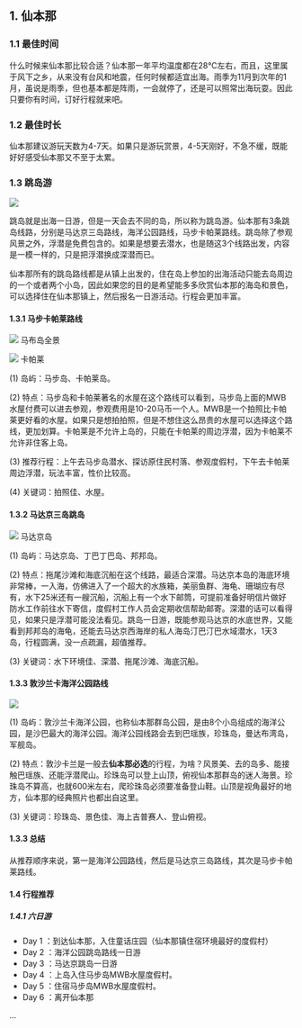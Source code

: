 ## 1. 仙本那

### 1.1 最佳时间

什么时候来仙本那比较合适？仙本那一年平均温度都在28℃左右，而且，这里属于风下之乡，从来没有台风和地震，任何时候都适宜出海。雨季为11月到次年的1月，虽说是雨季，但也基本都是阵雨，一会就停了，还是可以照常出海玩耍。因此只要你有时间，订好行程就来吧。

### 1.2 最佳时长

仙本那建议游玩天数为4-7天。如果只是游玩赏景，4-5天刚好，不急不缓，既能好好感受仙本那又不至于太累。

### 1.3 跳岛游

![](https://github.com/sjf0115/PubLearnNotes/blob/master/image/Travel/malaysia-1.jpeg?raw=true)

跳岛就是出海一日游，但是一天会去不同的岛，所以称为跳岛游。仙本那有3条跳岛线路，分别是马达京三岛路线，海洋公园路线，马步卡帕莱路线。跳岛除了参观风景之外，浮潜是免费包含的。如果是想要去潜水，也是随这3个线路出发，内容是一模一样的，只是把浮潜换成深潜而已。

仙本那所有的跳岛路线都是从镇上出发的，住在岛上参加的出海活动只能去岛周边的一个或者两个小岛，因此如果您的目的是希望能多多欣赏仙本那的海岛和景色，可以选择住在仙本那镇上，然后报名一日游活动。行程会更加丰富。

#### 1.3.1 马步卡帕莱路线

![](https://github.com/sjf0115/PubLearnNotes/blob/master/image/Travel/malaysia-4.jpeg?raw=true)
马布岛全景

![](https://github.com/sjf0115/PubLearnNotes/blob/master/image/Travel/malaysia-5.jpeg?raw=true)
卡帕莱

(1) 岛屿：马步岛、卡帕莱岛。

(2) 特点：马步岛和卡帕莱著名的水屋在这个路线可以看到，马步岛上面的MWB水屋付费可以进去参观，参观费用是10-20马币一个人。MWB是一个拍照比卡帕莱更好看的水屋。如果只是想拍拍照，但是不想住这么昂贵的水屋可以选择这个路线，更加划算。卡帕莱是不允许上岛的，只能在卡帕莱的周边浮潜，因为卡帕莱不允许非住客上岛。

(3) 推荐行程：上午去马步岛潜水、探访原住民村落、参观度假村，下午去卡帕莱周边浮潜，玩法丰富，性价比较高。

(4) 关键词：拍照佳、水屋。

#### 1.3.2 马达京三岛跳岛

![](https://github.com/sjf0115/PubLearnNotes/blob/master/image/Travel/malaysia-6.jpeg?raw=true)
马达京岛

(1) 岛屿：马达京岛、丁巴丁巴岛、邦邦岛。

(2) 特点：拖尾沙滩和海底沉船在这个线路，最适合深潜。马达京本岛的海底环境非常棒，一入海，仿佛进入了一个超大的水族箱，美丽鱼群、海龟、珊瑚应有尽有，水下25米还有一艘沉船，沉船上有一个水下邮筒，可提前准备好明信片做好防水工作前往水下寄信，度假村工作人员会定期收信帮助邮寄。深潜的话可以看得见，如果只是浮潜可能没法看见。跳岛一日游，既能参观马达京的水底世界，又能看到邦邦岛的海龟，还能去马达京西海岸的私人海岛汀巴汀巴水域潜水，1天3岛，行程圆满，没一点疏漏，超值推荐。

(3) 关键词：水下环境佳、深潜、拖尾沙滩、海底沉船。

#### 1.3.3 敦沙兰卡海洋公园路线

![](https://github.com/sjf0115/PubLearnNotes/blob/master/image/Travel/malaysia-7.jpeg?raw=true)

(1) 岛屿：敦沙兰卡海洋公园，也称仙本那群岛公园，是由8个小岛组成的海洋公园，是沙巴最大的海洋公园。海洋公园线路会去到巴瑶族，珍珠岛，曼达布湾岛，军舰岛。

(2) 特点：敦沙卡兰是一般去**仙本那必选**的行程，为啥？风景美、去的岛多、能接触巴瑶族、还能浮潜爬山。珍珠岛可以登上山顶，俯视仙本那群岛的迷人海景。珍珠岛不算高，也就600米左右，爬珍珠岛必须要准备登山鞋。山顶是视角最好的地方，仙本那的经典照片也都出自这里。

(3) 关键词：珍珠岛、景色佳、海上吉普赛人、登山俯视。

#### 1.3.3 总结

从推荐顺序来说，第一是海洋公园路线，然后是马达京三岛路线，其次是马步卡帕莱路线。




#### 1.4 行程推荐

##### 1.4.1 六日游

- Day 1 ：到达仙本那，入住童话庄园（仙本那镇住宿环境最好的度假村）
- Day 2 ：海洋公园跳岛路线一日游
- Day 3 ：马达京跳岛一日游
- Day 4 ：上岛入住马步岛MWB水屋度假村。
- Day 5 ：住宿马步岛MWB水屋度假村。
- Day 6 ：离开仙本那








...

